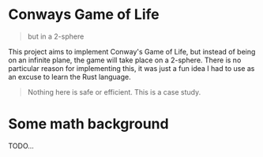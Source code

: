 # Conways Game of Life
> but in a 2-sphere

This project aims to implement Conway's Game of Life, but instead of being on an infinite plane, the game will take place on a 2-sphere. There is no particular reason for implementing this, it was just a fun idea I had to use as an excuse to learn the Rust language. 

> Nothing here is safe or efficient. This is a case study.

# Some math background

TODO...
